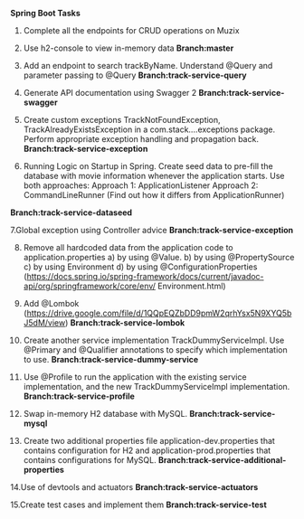                               
  ******Spring Boot Tasks******
  
1. Complete all the endpoints for CRUD operations on Muzix
2. Use h2-console to view in-memory data
******Branch:master******

3. Add an endpoint to search trackByName. Understand @Query and parameter passing to
@Query
******Branch:track-service-query******

4. Generate API documentation using Swagger 2
******Branch:track-service-swagger******

5. Create custom exceptions TrackNotFoundException, TrackAlreadyExistsException in a
com.stack....exceptions package. Perform appropriate exception handling and propagation
back.
******Branch:track-service-exception******

6. Running Logic on Startup in Spring. Create seed data to pre-fill the database with movie
information whenever the application starts. Use both approaches:
Approach 1: ApplicationListener<ContextRefreshedEvent>
Approach 2: CommandLineRunner (Find out how it differs from ApplicationRunner)
  
******Branch:track-service-dataseed******

7.Global exception using Controller advice
******Branch:track-service-exception******

8. Remove all hardcoded data from the application code to application.properties
a) by using @Value.
b) by using @PropertySource
c) by using Environment
d) by using @ConfigurationProperties
(https://docs.spring.io/spring-framework/docs/current/javadoc-api/org/springframework/core/env/
Environment.html)

9. Add @Lombok
(https://drive.google.com/file/d/1QQpEQZbDD9pmW2qrhYsx5N9XYQ5bJ5dM/view)
******Branch:track-service-lombok******

10. Create another service implementation TrackDummyServiceImpl. Use @Primary and
@Qualifier annotations to specify which implementation to use.
******Branch:track-service-dummy-service******

11. Use @Profile to run the application with the existing service implementation, and the new
TrackDummyServiceImpl implementation.
******Branch:track-service-profile******

12. Swap in-memory H2 database with MySQL.
******Branch:track-service-mysql******

13. Create two additional properties file application-dev.properties that contains configuration for
H2 and application-prod.properties that contains configurations for MySQL.
******Branch:track-service-additional-properties******

14.Use of devtools and actuators
******Branch:track-service-actuators******

15.Create test cases and implement them
******Branch:track-service-test******
